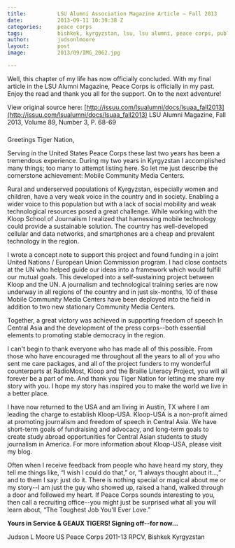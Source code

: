 ```yaml
---
title:			LSU Alumni Association Magazine Article – Fall 2013
date:			2013-09-11 10:39:38 Z
categories:		peace corps
tags:			bishkek, kyrgyzstan, lsu, lsu alumni, peace corps, published
author:			judsonlmoore
layout:			post
image:			2013/09/IMG_2062.jpg

---
```


Well, this chapter of my life has now officially concluded. With my final article in the LSU Alumni Magazine, Peace Corps is officially in my past. Enjoy the read and thank you all for the support. On to the next adventure!

View original source here: [http://issuu.com/lsualumni/docs/lsuaa_fall2013](http://issuu.com/lsualumni/docs/lsuaa_fall2013)
LSU Alumni Magazine, Fall 2013, Volume 89, Number 3, P. 68-69

###

Greetings Tiger Nation,

Serving in the United States Peace Corps these last two years has been a tremendous experience. During my two years in Kyrgyzstan I accomplished many things; too many to attempt listing here. So let me just describe the cornerstone achievement: Mobile Community Media Centers.

Rural and underserved populations of Kyrgyzstan, especially women and children, have a very weak voice in the country and in society. Enabling a wider voice to this population but with a lack of social mobility and weak technological resources posed a great challenge. While working with the Kloop School of Journalism I realized that harnessing mobile technology could provide a sustainable solution. The country has well-developed cellular and data networks, and smartphones are a cheap and prevalent technology in the region.

I wrote a concept note to support this project and found funding in a joint United Nations / European Union Commission program. I had close contacts at the UN who helped guide our ideas into a framework which would fulfill our mutual goals. This developed into a self-sustaining project between Kloop and the UN. A journalism and technological training series are now underway in all regions of the country and in just six-months, 10 of these Mobile Community Media Centers have been deployed into the field in addition to two new stationary Community Media Centers.

[](http://issuu.com/lsualumni/docs/lsuaa_fall2013)Together, a great victory was achieved in supporting freedom of speech In Central Asia and the development of the press corps--both essential elements to promoting stable democracy in the region.

I can't begin to thank everyone who has made all of this possible. From those who have encouraged me throughout all the years to all of you who sent me care packages, and all of the project funders to my wonderful counterparts at RadioMost, Kloop and the Braille Literacy Project, you will all forever be a part of me. And thank you Tiger Nation for letting me share my story with you. I hope my story has inspired you to make the world we live in a better place.

I have now returned to the USA and am living in Austin, TX where I am leading the charge to establish Kloop-USA. Kloop-USA is a non-profit aimed at promoting journalism and freedom of speech in Central Asia. We have short-term goals of fundraising and advocacy, and long-term goals to create study abroad opportunities for Central Asian students to study journalism in America. For more information about Kloop-USA, please visit my blog.

Often when I receive feedback from people who have heard my story, they tell me things like, “I wish I could do that,” or, “I always thought about it...,” and to them I say: just do it. There is nothing special or magical about me or my story--I am just the guy who showed up, raised a hand, walked through a door and followed my heart. If Peace Corps sounds interesting to you, then call a recruiting office--you might just be surprised what all you will learn about, “The Toughest Job You'll Ever Love.”

**Yours in Service & GEAUX TIGERS! Signing off--for now…**

Judson L Moore
US Peace Corps 2011-13
RPCV, Bishkek Kyrgyzstan
